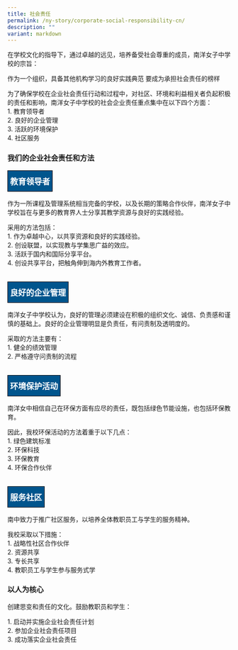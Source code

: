 ```yaml
---
title: 社会责任
permalink: /ny-story/corporate-social-responsibility-cn/
description: ""
variant: markdown
---
```

在学校文化的指导下，通过卓越的远见，培养备受社会尊重的成员，南洋女子中学校的宗旨：

作为一个组织，具备其他机构学习的良好实践典范
要成为承担社会责任的榜样
 

为了确保学校在企业社会责任行动和过程中，对社区、环境和利益相关者负起积极的责任和影响，南洋女子中学校的社会企业责任重点集中在以下四个方面：<br>
1\. 教育领导者<br>
2\. 良好的企业管理<br>
3\. 活跃的环境保护<br>
4\. 社区服务<br>



### 我们的企业社会责任和方法

<style type="text/css">
.tg  {border-collapse:collapse;border-spacing:0;}
.tg th{border-color:black;border-style:solid;border-width:1px;font-family:Arial, sans-serif;
  overflow:hidden;padding:10px 5px;word-break:normal;}
.tg .tg-vpf5{background-color:#00558D;color:#FFF;text-align:left;vertical-align:top;font-size:18px;}
</style>

<table class="tg">  
<tbody>
<tr>
    <th class="tg-vpf5">教育领导者</th>
  </tr>
	</tbody>
</table>
作为一所课程及管理系统相当完备的学校，以及长期的策略合作伙伴，南洋女子中学校旨在与更多的教育界人士分享其教学资源与良好的实践经验。

采用的方法包括：<br>
1\. 作为卓越中心，以共享资源和良好的实践经验。<br>
2\. 创设联盟，以实现教与学集思广益的效应。<br>
3\. 活跃于国内和国际分享平台。<br>
4\. 创设共享平台，把触角伸到海内外教育工作者。
<br><br>

<table class="tg">  
<tbody>
<tr>
    <th class="tg-vpf5">良好的企业管理</th>
  </tr>
	</tbody>
</table>
南洋女子中学校认为，良好的管理必须建设在积极的组织文化、诚信、负责感和谨慎的基础上。良好的企业管理明显是负责任，有问责制及透明度的。

采取的方法主要有：<br>
1\. 健全的绩效管理<br>
2\. 严格遵守问责制的流程
<br><br>

<table class="tg">  
<tbody>
<tr>
    <th class="tg-vpf5">环境保护活动</th>
  </tr>
	</tbody>
</table>
南洋女中相信自己在环保方面有应尽的责任，既包括绿色节能设施，也包括环保教育。

因此，我校环保活动的方法着重于以下几点：<br>
1\. 绿色建筑标准<br>
2\. 环保科技<br>
3\. 环保教育<br>
4\. 环保合作伙伴
<br><br>

<table class="tg">  
<tbody>
<tr>
    <th class="tg-vpf5">服务社区</th>
  </tr>
	</tbody>
</table>
南中致力于推广社区服务，以培养全体教职员工与学生的服务精神。

我校采取以下措施：<br>
1\. 战略性社区合作伙伴<br>
2\. 资源共享<br>
3\. 专长共享<br>
4\. 教职员工与学生参与服务式学


### 以人为核心


创建思变和责任的文化。鼓励教职员和学生：

1\. 启动并实施企业社会责任计划<br>
2\. 参加企业社会责任项目<br>
3\. 成功落实企业社会责任




